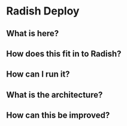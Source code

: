 # Radish Deploy

## What is here?
<!---
Write about what is this folder and the contents
-->
## How does this fit in to Radish?
<!---
Explain this component in the context of the rest of the system
-->
## How can I run it?
<!---
Put in the normal commands to run the service and to run tests
-->
## What is the architecture? 
<!---
In addition to the images add some description of them explaining each part of the diagram.
I know you think your images are beautiful, self-explanatory works of technical art but please,
for the sake of us dumb sods, write a little about them.
-->
## How can this be improved?
<!---
So that others know what you're planning on doing (and how they might help) 
write about or (ideally) link to existing issues in github that are important to advance the work on the project.
If you link please use github issue filter for your component label (and if you don't have a component label, make one).
E.g. https://github.com/EYBlockchain/radish-34/issues?q=is%3Aissue+is%3Aopen+label%3ADocumentation would show all the documentation issues that are open.
-->